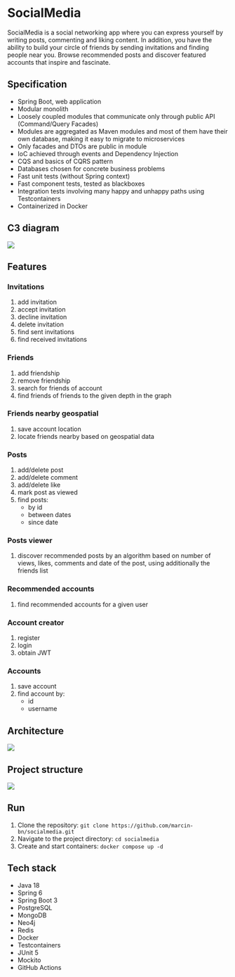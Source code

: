# SocialMedia
SocialMedia is a social networking app where you can express yourself by writing posts, commenting and liking content. In addition, you have the ability to build your circle of friends by sending invitations and finding people near you. Browse recommended posts and discover featured accounts that inspire and fascinate.

## Specification
- Spring Boot, web application
- Modular monolith
- Loosely coupled modules that communicate only through public API (Command/Query Facades)
- Modules are aggregated as Maven modules and most of them have their own database, making it easy to migrate to microservices
- Only facades and DTOs are public in module
- IoC achieved through events and Dependency Injection
- CQS and basics of CQRS pattern
- Databases chosen for concrete business problems
- Fast unit tests (without Spring context)
- Fast component tests, tested as blackboxes
- Integration tests involving many happy and unhappy paths using Testcontainers
- Containerized in Docker

## C3 diagram
![](docs/c3.png)

## Features
### Invitations
1. add invitation
2. accept invitation
3. decline invitation
4. delete invitation
5. find sent invitations
6. find received invitations

### Friends
1. add friendship
2. remove friendship
3. search for friends of account
4. find friends of friends to the given depth in the graph

### Friends nearby geospatial
1. save account location
2. locate friends nearby based on geospatial data

### Posts
1. add/delete post
2. add/delete comment
3. add/delete like
4. mark post as viewed
5. find posts:
   - by id
   - between dates
   - since date

### Posts viewer
1. discover recommended posts by an algorithm based on number of views, likes, comments and date of the post, using additionally the friends list

### Recommended accounts
1. find recommended accounts for a given user

### Account creator
1. register
2. login
3. obtain JWT

### Accounts
1. save account
2. find account by:
   - id
   - username

## Architecture
![](docs/architecture.png)

## Project structure
![](docs/structure.png)

## Run
1. Clone the repository: `git clone https://github.com/marcin-bn/socialmedia.git`
2. Navigate to the project directory: `cd socialmedia`
3. Create and start containers: `docker compose up -d`

## Tech stack
- Java 18
- Spring 6
- Spring Boot 3
- PostgreSQL
- MongoDB
- Neo4j
- Redis
- Docker
- Testcontainers
- JUnit 5
- Mockito
- GitHub Actions
